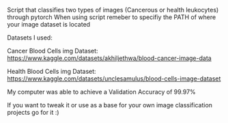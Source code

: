 Script that classifies two types of images (Cancerous or health leukocytes) through pytorch
When using script remeber to specifiy the PATH of where your image dataset is located

Datasets I used:

Cancer Blood Cells img Dataset: https://www.kaggle.com/datasets/akhiljethwa/blood-cancer-image-data

Health Blood Cells img Dataset: https://www.kaggle.com/datasets/unclesamulus/blood-cells-image-dataset

My computer was able to achieve a Validation Accuracy of 99.97%

If you want to tweak it or use as a base for your own image classification projects go for it :)
